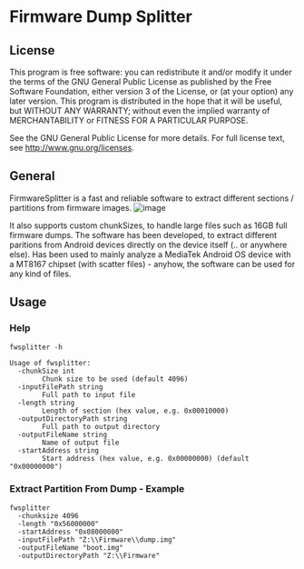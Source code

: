# Firmware Dump Splitter
## License
This program is free software: you can redistribute it and/or modify it under the terms of the GNU General Public License as published by the Free Software Foundation, either version 3 of the License, or (at your option) any later version.
This program is distributed in the hope that it will be useful, but WITHOUT ANY WARRANTY; without even the implied warranty of MERCHANTABILITY or FITNESS FOR A PARTICULAR PURPOSE.

See the GNU General Public License for more details.
For full license text, see http://www.gnu.org/licenses.

## General
FirmwareSplitter is a fast and reliable software to extract different sections / partitions from firmware images.
![image](https://user-images.githubusercontent.com/60022287/163734878-9a0011c3-a1fa-4262-9b84-e810ff164e63.png)

It also supports custom chunkSizes, to handle large files such as 16GB full firmware dumps.
The software has been developed, to extract different paritions from Android devices directly on the device itself (.. or anywhere else). 
Has been used to mainly analyze a MediaTek Android OS device with a MT8167 chipset (with scatter files) - anyhow, the software can be used for any kind of files.

## Usage
### Help
```
fwsplitter -h

Usage of fwsplitter:
  -chunkSize int
        Chunk size to be used (default 4096)
  -inputFilePath string
        Full path to input file
  -length string
        Length of section (hex value, e.g. 0x00010000)
  -outputDirectoryPath string
        Full path to output directory
  -outputFileName string
        Name of output file
  -startAddress string
        Start address (hex value, e.g. 0x00000000) (default "0x00000000")
```

### Extract Partition From Dump - Example
```
fwsplitter 
  -chunksize 4096 
  -length "0x56000000" 
  -startAddress "0x08000000" 
  -inputFilePath "Z:\\Firmware\\dump.img" 
  -outputFileName "boot.img" 
  -outputDirectoryPath "Z:\\Firmware"
```
